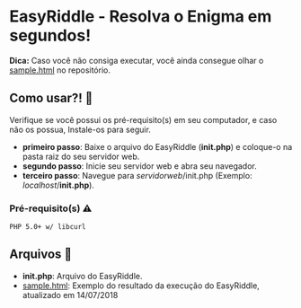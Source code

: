 # EasyRiddle - Resolva o Enigma em segundos!

__Dica:__ Caso você não consiga executar, você ainda consegue olhar o [sample.html](https://4rthuurr.github.io/EasyRiddle/sample.html) no repositório.

## Como usar?! 🤔

Verifique se você possui os pré-requisito(s) em seu computador, e caso não os possua, Instale-os para seguir.

* __primeiro passo__: Baixe o arquivo do EasyRiddle (__init.php__) e coloque-o na pasta raiz do seu servidor web.
* __segundo passo__: Inicie seu servidor web e abra seu navegador.
* __terceiro passo__: Navegue para  _servidorweb_/init.php (Exemplo: _localhost_/__init.php__).

### Pré-requisito(s) ⚠

```
PHP 5.0+ w/ libcurl
```

## Arquivos 📂

* __init.php__: Arquivo do EasyRiddle.
* [sample.html](https://4rthuurr.github.io/EasyRiddle/sample.html): Exemplo do resultado da execução do EasyRiddle, atualizado em 14/07/2018
